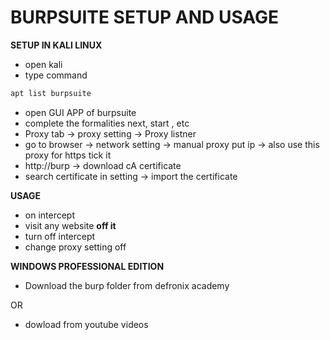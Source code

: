 # BURPSUITE SETUP AND USAGE

**SETUP IN KALI LINUX**
- open kali
- type command
```bash 
apt list burpsuite
```
- open GUI APP of burpsuite
- complete the formalities next, start , etc
- Proxy tab -> proxy setting -> Proxy listner 
- go to browser  -> network setting -> manual proxy put ip -> also use this proxy for https tick it 
- http://burp -> download cA certificate 
- search certificate in setting -> import the certificate  

**USAGE**
- on intercept 
- visit any website 
 **off it**
 - turn off intercept
 - change proxy setting off

 **WINDOWS PROFESSIONAL EDITION**
 - Download the burp folder from defronix academy 
 
 OR 
 - dowload from youtube videos 

 
